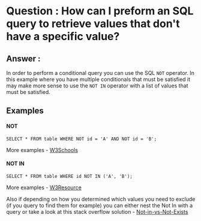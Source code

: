 # Question : How can I preform an SQL query to retrieve values that don't have a specific value? #

## Answer : ##

In order to perform a conditional query you can use the SQL `NOT` operator. In this example where you have multiple conditionals that must be satisfied it may make more sense to use the `NOT IN` operator with a list of values that must be satisfied.

## Examples

#### NOT
`SELECT * FROM table WHERE NOT id = 'A' AND NOT id = 'B';`

More examples - [W3Schools](https://www.w3schools.com/sql/sql_and_or.asp)

#### NOT IN
`SELECT * FROM table WHERE id NOT IN ('A', 'B');`

More examples - [W3Resource](https://www.w3resource.com/mysql/comparision-functions-and-operators/not-in.php)

Also if depending on how you determined which values you need to exclude (if you query to find them for example) you can either nest the Not In with a query or take a look at this stack overflow solution - [Not-in-vs-Not-Exists](https://stackoverflow.com/questions/173041/not-in-vs-not-exists)
